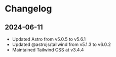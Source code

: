 # Changelog

## 2024-06-11
- Updated Astro from v5.0.5 to v5.6.1
- Updated @astrojs/tailwind from v5.1.3 to v6.0.2
- Maintained Tailwind CSS at v3.4.4 